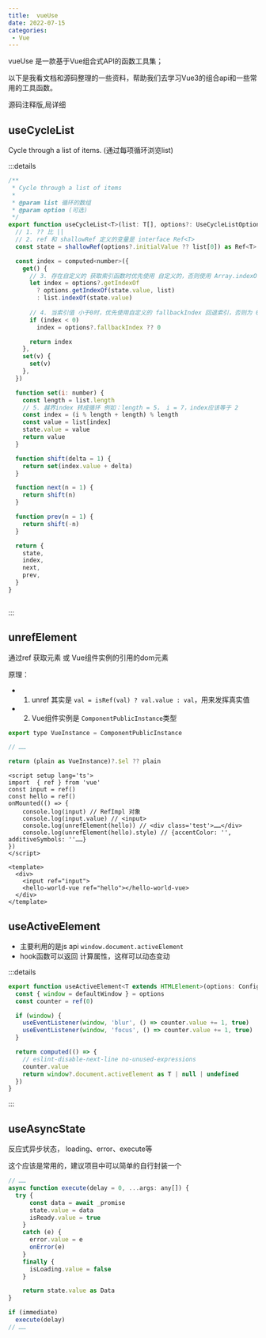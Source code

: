 ```yaml
---
title:  vueUse
date: 2022-07-15
categories: 
 - Vue
---
```

<Boxx type='tip' />

vueUse 是一款基于Vue组合式API的函数工具集；

以下是我看文档和源码整理的一些资料，帮助我们去学习Vue3的组合api和一些常用的工具函数。

源码注释版,局详细 []()

## useCycleList

Cycle through a list of items. (通过每项循环浏览list)


:::details
```js
/**
 * Cycle through a list of items
 *
 * @param list 循环的数组
 * @param option (可选) 
 */
export function useCycleList<T>(list: T[], options?: UseCycleListOptions<T>) {
  // 1. ?? 比 ||
  // 2. ref 和 shallowRef 定义的变量是 interface Ref<T>
  const state = shallowRef(options?.initialValue ?? list[0]) as Ref<T>

  const index = computed<number>({
    get() {
      // 3. 存在自定义的 获取索引函数时优先使用 自定义的，否则使用 Array.indexOf()
      let index = options?.getIndexOf
        ? options.getIndexOf(state.value, list)
        : list.indexOf(state.value)
      
      // 4. 当索引值 小于0时，优先使用自定义的 fallbackIndex 回退索引，否则为 0 
      if (index < 0)
        index = options?.fallbackIndex ?? 0

      return index
    },
    set(v) {
      set(v)
    },
  })

  function set(i: number) {
    const length = list.length
    // 5. 越界index 转成循环 例如：length = 5， i = 7，index应该等于 2
    const index = (i % length + length) % length
    const value = list[index]
    state.value = value
    return value
  }

  function shift(delta = 1) {
    return set(index.value + delta)
  }

  function next(n = 1) {
    return shift(n)
  }

  function prev(n = 1) {
    return shift(-n)
  }

  return {
    state,
    index,
    next,
    prev,
  }
}
 
```
:::

## unrefElement

通过ref 获取元素 或 Vue组件实例的引用的dom元素

原理：
- 1. unref 其实是 `val = isRef(val) ? val.value : val`，用来发挥真实值

- 2. Vue组件实例是 `ComponentPublicInstance`类型
  
```js
export type VueInstance = ComponentPublicInstance

// ……

return (plain as VueInstance)?.$el ?? plain

```



```Vue
<script setup lang='ts'>
import  { ref } from 'vue'
const input = ref()
const hello = ref()
onMounted(() => {
    console.log(input) // RefImpl 对象
    console.log(input.value) // <input>
    console.log(unrefElement(hello)) // <div class='test'>……</div>
    console.log(unrefElement(hello).style) // {accentColor: '', additiveSymbols: ''……}
})
</script>

<template>
  <div>
    <input ref="input">
    <hello-world-vue ref="hello"></hello-world-vue>
  </div>
</template>
```

## useActiveElement

- 主要利用的是js api `window.document.activeElement` 
- hook函数可以返回 计算属性，这样可以动态变动

:::details
```js
export function useActiveElement<T extends HTMLElement>(options: ConfigurableWindow = {}) {
  const { window = defaultWindow } = options
  const counter = ref(0)

  if (window) {
    useEventListener(window, 'blur', () => counter.value += 1, true)
    useEventListener(window, 'focus', () => counter.value += 1, true)
  }

  return computed(() => {
    // eslint-disable-next-line no-unused-expressions
    counter.value
    return window?.document.activeElement as T | null | undefined
  })
}
```
:::

## useAsyncState

反应式异步状态， loading、error、execute等

这个应该是常用的，建议项目中可以简单的自行封装一个

```js
// ……
async function execute(delay = 0, ...args: any[]) {
  try {
      const data = await _promise
      state.value = data
      isReady.value = true
    }
    catch (e) {
      error.value = e
      onError(e)
    }
    finally {
      isLoading.value = false
    }

    return state.value as Data
}

if (immediate)
  execute(delay)
// ……
```

## 